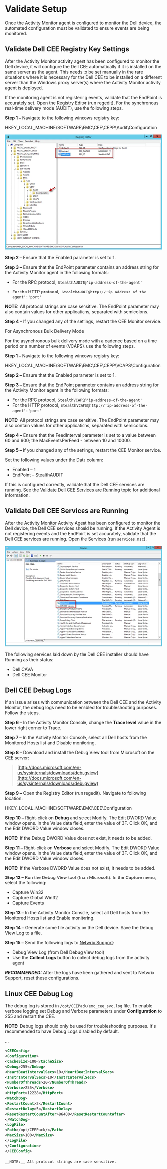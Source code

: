 # Validate Setup

Once the Activity Monitor agent is configured to monitor the Dell device, the automated
configuration must be validated to ensure events are being monitored.

## Validate Dell CEE Registry Key Settings

After the Activity Monitor activity agent has been configured to monitor the Dell device, it will
configure the Dell CEE automatically if it is installed on the same server as the agent. This needs
to be set manually in the rare situations where it is necessary for the Dell CEE to be installed on
a different server than the Windows proxy server(s) where the Activity Monitor activity agent is
deployed.

If the monitoring agent is not registering events, validate that the EndPoint is accurately set.
Open the Registry Editor (run regedit). For the synchronous real-time delivery mode (AUDIT), use the
following steps.

**Step 1 –** Navigate to the following windows registry key:

HKEY_LOCAL_MACHINE\SOFTWARE\EMC\CEE\CEPP\Audit\Configuration

![registryeditorendpoint](../../../../static/img/product_docs/activitymonitor/config/dellunity/registryeditorendpoint.webp)

**Step 2 –** Ensure that the Enabled parameter is set to 1.

**Step 3 –** Ensure that the EndPoint parameter contains an address string for the Activity Monitor
agent in the following formats:

- For the RPC protocol, `StealthAUDIT@'ip-address-of-the-agent'`

- For the HTTP protocol,` StealthAUDIT@http://'ip-address-of-the-agent':'port'`

**NOTE:** All protocol strings are case sensitive. The EndPoint parameter may also contain values
for other applications, separated with semicolons.

**Step 4 –** If you changed any of the settings, restart the CEE Monitor service.

For Asynchronous Bulk Delivery Mode

For the asynchronous bulk delivery mode with a cadence based on a time period or a number of events
(VCAPS), use the following steps.

**Step 1 –** Navigate to the following windows registry key:

HKEY_LOCAL_MACHINE\SOFTWARE\EMC\CEE\CEPP\VCAPS\Configuration

**Step 2 –** Ensure that the Enabled parameter is set to 1.

**Step 3 –** Ensure that the EndPoint parameter contains an address string for the Activity Monitor
agent in the following formats:

- For the RPC protocol, `StealthVCAPS@'ip-address-of-the-agent'`
- For the HTTP protocol, `StealthVCAPS@http://'ip-address-of-the-agent':'port'`

**NOTE:** All protocol strings are case sensitive. The EndPoint parameter may also contain values
for other applications, separated with semicolons.

**Step 4 –** Ensure that the FeedInterval parameter is set to a value between 60 and 600; the
MaxEventsPerFeed - between 10 and 10000.

**Step 5 –** If you changed any of the settings, restart the CEE Monitor service.

Set the following values under the Data column:

- Enabled – 1
- EndPoint – StealthAUDIT

If this is configured correctly, validate that the Dell CEE services are running. See the
[Validate Dell CEE Services are Running](#validate-dell-cee-services-are-running) topic for
additional information.

## Validate Dell CEE Services are Running

After the Activity Monitor Activity Agent has been configured to monitor the Dell device, the Dell
CEE services should be running. If the Activity Agent is not registering events and the EndPoint is
set accurately, validate that the Dell CEE services are running. Open the Services (run
`services.msc`).

![services](../../../../static/img/product_docs/activitymonitor/config/dellpowerstore/services.webp)

The following services laid down by the Dell CEE installer should have Running as their status:

- Dell CAVA
- Dell CEE Monitor

## Dell CEE Debug Logs

If an issue arises with communication between the Dell CEE and the Activity Monitor, the debug logs
need to be enabled for troubleshooting purposes. Follow the steps.

**Step 6 –** In the Activity Monitor Console, change the **Trace level** value in the lower right
corner to Trace.

**Step 7 –** In the Activity Monitor Console, select all Dell hosts from the Monitored Hosts list
and Disable monitoring.

**Step 8 –** Download and install the Debug View tool from Microsoft on the CEE server:

> [http://docs.microsoft.com/en-us/sysinternals/downloads/debugview](http://docs.microsoft.com/en-us/sysinternals/downloads/debugview)

**Step 9 –** Open the Registry Editor (run regedit). Navigate to following location:

HKEY_LOCAL_MACHINE\SOFTWARE\EMC\CEE\Configuration

**Step 10 –** Right-click on **Debug** and select Modify. The Edit DWORD Value window opens. In the
Value data field, enter the value of 3F. Click OK, and the Edit DWORD Value window closes.

**NOTE:** If the Debug DWORD Value does not exist, it needs to be added.

**Step 11 –** Right-click on **Verbose** and select Modify. The Edit DWORD Value window opens. In
the Value data field, enter the value of 3F. Click OK, and the Edit DWORD Value window closes.

**NOTE:** If the Verbose DWORD Value does not exist, it needs to be added.

**Step 12 –** Run the Debug View tool (from Microsoft). In the Capture menu, select the following:

- Capture Win32
- Capture Global Win32
- Capture Events

**Step 13 –** In the Activity Monitor Console, select all Dell hosts from the Monitored Hosts list
and Enable monitoring.

**Step 14 –** Generate some file activity on the Dell device. Save the Debug View Log to a file.

**Step 15 –** Send the following logs to [Netwrix Support](https://www.netwrix.com/support.html):

- Debug View Log (from Dell Debug View tool)
- Use the **Collect Logs** button to collect debug logs from the activity agent

**_RECOMMENDED:_** After the logs have been gathered and sent to Netwrix Support, reset these
configurations.

## Linux CEE Debug Log

The debug log is stored in `/opt/CEEPack/emc_cee_svc.log` file. To enable verbose logging set Debug
and Verbose parameters under **Configuration** to 255 and restart the CEE.

**NOTE:** Debug logs should only be used for troubleshooting purposes. It's recommended to have
Debug Logs disabled by default.

...

```xml
<CEEConfig>
<Configuration>
<CacheSize>100</CacheSize>
<Debug>255</Debug>
<HeartBeatIntervalSecs>10</HeartBeatIntervalSecs>
<InstrIntervalSecs>10</InstrIntervalSecs>
<NumberOfThreads>20</NumberOfThreads>
<Verbose>255</Verbose>
<HttpPort>12228</HttpPort>
<WatchDog>
<RestartCount>2</RestartCount>
<RestartDelay>5</RestartDelay>
<ResetRestartCountAfter>86400</ResetRestartCountAfter>
</WatchDog>
<LogFile>
<Path>/opt/CEEPack/</Path>
<MaxSize>100</MaxSize>
</LogFile>
</Configuration>
</CEEConfig>

__NOTE:__ All protocol strings are case sensitive.
```
